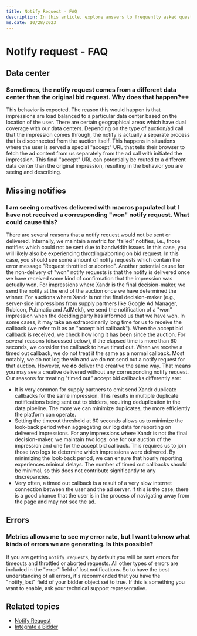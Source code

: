 ```yaml
---
title: Notify Request - FAQ
description: In this article, explore answers to frequently asked questions about notify request, their data center, and errors.
ms.date: 10/28/2023
---
```


# Notify request - FAQ

## Data center

### Sometimes, the notify request comes from a different data center than the original bid request. Why does that happen?**

This behavior is expected. The reason this would happen is that impressions are load balanced to a particular data center based on the
location of the user. There are certain geographical areas which have dual coverage with our data centers. Depending on the type of auction/ad call that the impression comes through, the notify is actually a separate process that is disconnected from the auction itself. This happens in situations where the user is served a special "accept" URL that tells their browser to fetch the ad content from us separately from the ad call with initiated the impression. This final "accept" URL can potentially be routed to a different data center than the original impression, resulting in the behavior you are seeing and describing.

## Missing notifies

### I am seeing creatives delivered with macros populated but I have not received a corresponding "won" notify request. What could cause this?

There are several reasons that a notify request would not be sent or delivered. Internally, we maintain a metric for "failed" notifies, i.e., those notifies which could not be sent due to bandwidth issues. In this case, you will likely also be experiencing throttling/aborting on bid request. In this case, you should see some amount of notify requests which contain the error message "Request throttled or aborted". Another potential cause for the non-delivery of "won" notify requests is that the notify is delivered once we have received some kind of confirmation that the impression was actually won. For impressions where Xandr is the final decision-maker, we send the notify at the end of the auction once we have determined the winner. For auctions where Xandr is not the final decision-maker (e.g., server-side impressions from supply partners like Google Ad Manager, Rubicon, Pubmatic and AdMeld), we send the notification of a "won" impression when the deciding party has informed us that we have won. In some cases, it may take an extraordinarily long
time for us to receive the callback (we refer to it as an "accept bid callback"). When the accept bid callback is received, we check how long it has been since the auction. For several reasons (discussed below), if the elapsed time is more than 60 seconds, we consider the callback to have timed out. When we receive a timed out callback, we do not treat it the same as a normal callback. Most notably, we do not log the win and we do not send out a notify request for that auction. However, we **do** deliver the creative the same way. That means you may see a creative delivered without any corresponding notify request. Our reasons for treating "timed out" accept bid callbacks differently are:

- It is very common for supply partners to emit send Xandr duplicate callbacks for the same impression. This results in multiple duplicate notifications being sent out to bidders, requiring deduplication in the data pipeline. The more we can minimize duplicates, the more efficiently the platform can operate.
- Setting the timeout threshold at 60 seconds allows us to minimize the look-back period when aggregating our log data for reporting on delivered impressions. For any impressions where Xandr is not the final decision-maker, we maintain two logs: one for our auction of the
impression and one for the accept bid callback. This requires us to join those two logs to determine which impressions were delivered. By minimizing the look-back period, we can ensure that hourly reporting experiences minimal delays. The number of timed out callbacks should be minimal, so this does not contribute significantly to any discrepancies.
- Very often, a timed out callback is a result of a very slow internet connection between the user and the ad server. If this is the case, there is a good chance that the user is in the process of navigating away from the page and may not see the ad.

## Errors

### Metrics allows me to see my error rate, but I want to know what kinds of errors we are generating. Is this possible?

If you are getting `notify_requests`, by default you will be sent errors for timeouts and throttled or aborted requests. All other types of errors are included in the "error" field of lost notifications. So to have the best understanding of all errors, it's recommended that you have the "notify_lost" field of your bidder object set to true. If this is something you want to enable, ask your technical support representative.

## Related topics

- [Notify Request](notify-request.md)
- [Integrate a Bidder](integrate-a-bidder.md)
